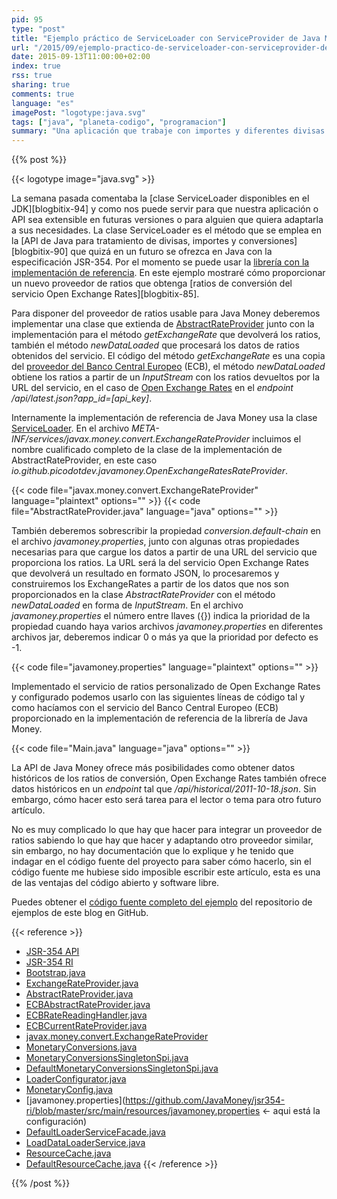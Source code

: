 ```yaml
---
pid: 95
type: "post"
title: "Ejemplo práctico de ServiceLoader con ServiceProvider de Java Money"
url: "/2015/09/ejemplo-practico-de-serviceloader-con-serviceprovider-de-java-money/"
date: 2015-09-13T11:00:00+02:00
index: true
rss: true
sharing: true
comments: true
language: "es"
imagePost: "logotype:java.svg"
tags: ["java", "planeta-codigo", "programacion"]
summary: "Una aplicación que trabaje con importes y diferentes divisas necesitará ratios de conversión, estos ratios de conversión deberemos obtenerlos de algún servicio. Con la API de Java Money que aun en Java 8 no está incorporada en el JDK aunque si como una librería podremos trabajar de forma cómoda con importes, divisas y ratios. En este artículo explicaré un ejemplo de uso práctico de la clase ServiceLoader y como obtener ratios del servicio Open Exchange Rates."
---
```


{{% post %}}

{{< logotype image="java.svg" >}}

La semana pasada comentaba la [clase ServiceLoader disponibles en el JDK][blogbitix-94] y como nos puede servir para que nuestra aplicación o API sea extensible en futuras versiones o para alguien que quiera adaptarla a sus necesidades. La clase ServiceLoader es el método que se emplea en la [API de Java para tratamiento de divisas, importes y conversiones][blogbitix-90] que quizá en un futuro se ofrezca en Java con la especificación JSR-354. Por el momento se puede usar la [librería con la implementación de referencia](https://github.com/JavaMoney/jsr354-ri). En este ejemplo mostraré cómo proporcionar un nuevo proveedor de ratios que obtenga [ratios de conversión del servicio Open Exchange Rates][blogbitix-85].

Para disponer del proveedor de ratios usable para Java Money deberemos implementar una clase que extienda de [AbstractRateProvider](https://github.com/JavaMoney/jsr354-ri/blob/master/src/main/java/org/javamoney/moneta/spi/AbstractRateProvider.java) junto con la implementación para el método _getExchangeRate_ que devolverá los ratios, también el método _newDataLoaded_ que procesará los datos de ratios obtenidos del servicio. El código del método _getExchangeRate_ es una copia del [proveedor del Banco Central Europeo](https://github.com/JavaMoney/jsr354-ri/blob/master/src/main/java/org/javamoney/moneta/internal/convert/ECBAbstractRateProvider.java) (ECB), el método _newDataLoaded_ obtiene los ratios a partir de un _InputStream_ con los ratios devueltos por la URL del servicio, en el caso de [Open Exchange Rates](https://openexchangerates.org) en el _endpoint_ _/api/latest.json?app_id=[api_key]_.

Internamente la implementación de referencia de Java Money usa la clase [ServiceLoader](javadoc8:java/util/ServiceLoader.html). En el archivo _META-INF/services/javax.money.convert.ExchangeRateProvider_ incluimos el nombre cualificado completo de la clase de la implementación de AbstractRateProvider, en este caso _io.github.picodotdev.javamoney.OpenExchangeRatesRateProvider_.

{{< code file="javax.money.convert.ExchangeRateProvider" language="plaintext" options="" >}}
{{< code file="AbstractRateProvider.java" language="java" options="" >}}

También deberemos sobrescribir la propiedad _conversion.default-chain_ en el archivo _javamoney.properties_,  junto con algunas otras propiedades necesarias para que cargue los datos a partir de una URL del servicio que proporciona los ratios. La URL será la del servicio Open Exchange Rates que devolverá un resultado en formato JSON, lo procesaremos y construiremos los ExchangeRates a partir de los datos que nos son proporcionados en la clase _AbstractRateProvider_ con el método _newDataLoaded_ en forma de _InputStream_. En el archivo _javamoney.properties_ el número entre llaves ({}) indica la prioridad de la propiedad cuando haya varios archivos _javamoney.properties_ en diferentes archivos jar, deberemos indicar 0 o más ya que la prioridad por defecto es -1.

{{< code file="javamoney.properties" language="plaintext" options="" >}}

Implementado el servicio de ratios personalizado de Open Exchange Rates y configurado podemos usarlo con las siguientes líneas de código tal y como hacíamos con el servicio del Banco Central Europeo (ECB) proporcionado en la implementación de referencia de la librería de Java Money.

{{< code file="Main.java" language="java" options="" >}}

La API de Java Money ofrece más posibilidades como obtener datos históricos de los ratios de conversión, Open Exchange Rates también ofrece datos históricos en un _endpoint_ tal que _/api/historical/2011-10-18.json_. Sin embargo, cómo  hacer esto será tarea para el lector o tema para otro futuro artículo.

No es muy complicado lo que hay que hacer para integrar un proveedor de ratios sabiendo lo que hay que hacer y adaptando otro proveedor similar, sin embargo, no hay documentación que lo explique y he tenido que indagar en el código fuente del proyecto para saber cómo hacerlo, sin el código fuente me hubiese sido imposible escribir este artículo, esta es una de las ventajas del código abierto y software libre.

Puedes obtener el [código fuente completo del ejemplo](https://github.com/picodotdev/blog-ejemplos/tree/master/JavaMoney) del repositorio de ejemplos de este blog en GitHub.

{{< reference >}}
* [JSR-354 API](https://github.com/JavaMoney/jsr354-api)
* [JSR-354 RI](https://github.com/JavaMoney/jsr354-ri)
* [Bootstrap.java](https://github.com/JavaMoney/jsr354-api/blob/master/src/main/java/javax/money/spi/Bootstrap.java)
* [ExchangeRateProvider.java](https://github.com/JavaMoney/jsr354-api/blob/master/src/main/java/javax/money/convert/ExchangeRateProvider.java)
* [AbstractRateProvider.java](https://github.com/JavaMoney/jsr354-ri/blob/master/src/main/java/org/javamoney/moneta/spi/AbstractRateProvider.java)
* [ECBAbstractRateProvider.java](https://github.com/JavaMoney/jsr354-ri/blob/master/src/main/java/org/javamoney/moneta/internal/convert/ECBAbstractRateProvider.java)
* [ECBRateReadingHandler.java](https://github.com/JavaMoney/jsr354-ri/blob/master/src/main/java/org/javamoney/moneta/internal/convert/ECBRateReadingHandler.java)
* [ECBCurrentRateProvider.java](https://github.com/JavaMoney/jsr354-ri/blob/master/src/main/java/org/javamoney/moneta/internal/convert/ECBCurrentRateProvider.java)
* [javax.money.convert.ExchangeRateProvider](https://github.com/JavaMoney/jsr354-ri/blob/master/src/main/resources/META-INF/services/javax.money.convert.ExchangeRateProvider)
* [MonetaryConversions.java](https://github.com/JavaMoney/jsr354-api/blob/master/src/main/java/javax/money/convert/MonetaryConversions.java)
* [MonetaryConversionsSingletonSpi.java](https://github.com/JavaMoney/jsr354-api/blob/master/src/main/java/javax/money/spi/MonetaryConversionsSingletonSpi.java)
* [DefaultMonetaryConversionsSingletonSpi.java](https://github.com/JavaMoney/jsr354-ri/blob/master/src/main/java/org/javamoney/moneta/internal/convert/DefaultMonetaryConversionsSingletonSpi.java)
* [LoaderConfigurator.java](https://github.com/JavaMoney/jsr354-ri/blob/master/src/main/java/org/javamoney/moneta/internal/loader/LoaderConfigurator.java)
* [MonetaryConfig.java](https://github.com/JavaMoney/jsr354-ri/blob/master/src/main/java/org/javamoney/moneta/spi/MonetaryConfig.java)
* [javamoney.properties](https://github.com/JavaMoney/jsr354-ri/blob/master/src/main/resources/javamoney.properties <- aqui está la configuración)
* [DefaultLoaderServiceFacade.java](https://github.com/JavaMoney/jsr354-ri/blob/master/src/main/java/org/javamoney/moneta/internal/loader/DefaultLoaderServiceFacade.java)
* [LoadDataLoaderService.java](https://github.com/JavaMoney/jsr354-ri/blob/master/src/main/java/org/javamoney/moneta/internal/loader/LoadDataLoaderService.java)
* [ResourceCache.java](https://github.com/JavaMoney/jsr354-ri/blob/master/src/main/java/org/javamoney/moneta/internal/loader/ResourceCache.java)
* [DefaultResourceCache.java](https://github.com/JavaMoney/jsr354-ri/blob/master/src/main/java/org/javamoney/moneta/internal/loader/DefaultResourceCache.java)
{{< /reference >}}

{{% /post %}}
